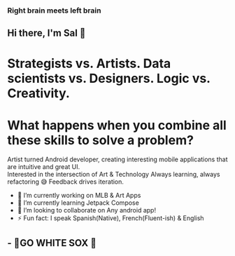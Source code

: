 ### Right brain meets left brain
## Hi there, I'm Sal  👋

# Strategists vs. Artists. Data scientists vs. Designers. Logic vs. Creativity. 
# What happens when you combine all these skills to solve a problem?

Artist turned Android developer, creating interesting mobile applications that are intuitive and great UI. <br>
Interested in the intersection of Art & Technology
Always learning, always refactoring :sweat_smile: Feedback drives iteration.


- 🔭 I’m currently working on MLB & Art Apps 
- 🌱 I’m currently learning Jetpack Compose
- 👯 I’m looking to collaborate on Any android app!
- ⚡ Fun fact: I speak Spanish(Native), French(Fluent-ish) & English
## -  🧦GO WHITE SOX 🧦
